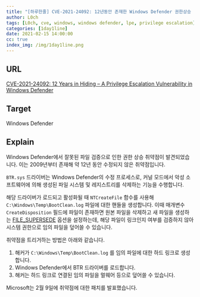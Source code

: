 ```yaml
---
title: "[하루한줄] CVE-2021-24092: 12년동안 존재한 Windows Defender 권한상승 취약점"
author: L0ch
tags: [L0ch, cve, windows, windows defender, lpe, privilege escalation]
categories: [1day1line]
date: 2021-02-15 14:00:00
cc: true
index_img: /img/1day1line.png
---
```


## URL

[CVE-2021-24092: 12 Years in Hiding – A Privilege Escalation Vulnerability in Windows Defender](https://labs.sentinelone.com/cve-2021-24092-12-years-in-hiding-a-privilege-escalation-vulnerability-in-windows-defender/?fbclid=IwAR3HRkRwINUj1LDAsZ55Mz8t6CKqOsCFaRgmy19M0i7HJ_txY3Qp3dzPOsM)

## Target

Windows Defender

## Explain
Windows Defender에서 잘못된 파일 검증으로 인한 권한 상승 취약점이 발견되었습니다. 이는 2009년부터 존재해 약 12년 동안 수정되지 않은 취약점입니다.

`BTR.sys` 드라이버는 Windows Defender의 수정 프로세스로, 커널 모드에서 악성 소프트웨어에 의해 생성된 파일 시스템 및 레지스트리를 삭제하는 기능을 수행합니다.

해당 드라이버가 로드되고 활성화될 때 `NTCreateFile` 함수를 사용해 `C:\Windows\Temp\BootClean.log` 파일에 대한 핸들을 생성합니다. 이때 매개변수 `CreateDisposition` 필드에 파일이 존재하면 원본 파일을 삭제하고 새 파일을 생성하는 [FILE_SUPERSEDE](https://docs.microsoft.com/en-us/windows/win32/api/winternl/nf-winternl-ntcreatefile) 옵션을 설정하는데, 해당 파일이 링크인지 여부를 검증하지 않아 시스템 권한으로 임의 파일을 덮어쓸 수 있습니다.

취약점을 트리거하는 방법은 아래와 같습니다.

1. 해커가 `C:\Windows\Temp\BootClean.log` 를 임의 파일에 대한 하드 링크로 생성합니다.
2. Windows Defender에서 BTR 드라이버를 로드합니다.
3. 해커는 하드 링크로 연결된 임의 파일을 멀웨어 등으로 덮어쓸 수 있습니다.

Microsoft는 2월 9일에 취약점에 대한 패치를 발표했습니다.







